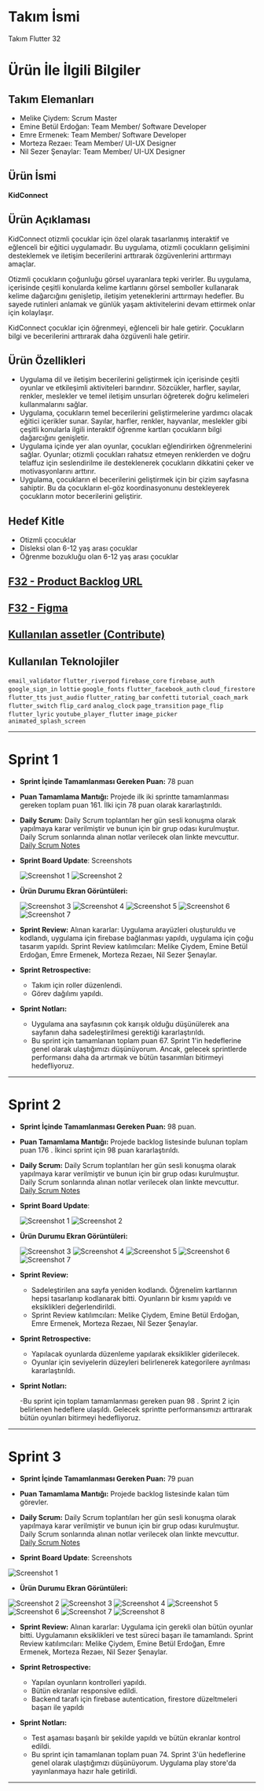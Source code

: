 # **Takım İsmi**

Takım Flutter 32

# Ürün İle İlgili Bilgiler

## Takım Elemanları

- Melike Çiydem: Scrum Master
- Emine Betül Erdoğan: Team Member/ Software Developer
- Emre Ermenek: Team Member/ Software Developer
- Morteza Rezaeı: Team Member/ UI-UX Designer
- Nil Sezer Şenaylar: Team Member/ UI-UX Designer

## Ürün İsmi

**KidConnect**

## Ürün Açıklaması

KidConnect otizmli çocuklar için özel olarak tasarlanmış interaktif ve eğlenceli bir eğitici uygulamadır. Bu uygulama, otizmli çocukların gelişimini desteklemek ve iletişim becerilerini arttırarak özgüvenlerini arttırmayı amaçlar.

Otizmli çocukların çoğunluğu görsel uyaranlara tepki verirler. Bu uygulama, içerisinde çeşitli konularda kelime kartlarını görsel semboller kullanarak kelime dağarcığını genişletip, iletişim yeteneklerini arttırmayı hedefler. Bu sayede rutinleri anlamak ve günlük yaşam aktivitelerini devam ettirmek onlar için kolaylaşır.

KidConnect çocuklar için öğrenmeyi, eğlenceli bir hale getirir. Çocukların bilgi ve becerilerini arttırarak daha özgüvenli hale getirir.

## Ürün Özellikleri

- Uygulama dil ve iletişim becerilerini geliştirmek için içerisinde çeşitli oyunlar ve etkileşimli aktiviteleri barındırır. Sözcükler, harfler, sayılar, renkler, meslekler ve temel iletişim unsurları öğreterek doğru kelimeleri kullanmalarını sağlar.
- Uygulama, çocukların temel becerilerini geliştirmelerine yardımcı olacak eğitici içerikler sunar. Sayılar, harfler, renkler, hayvanlar, meslekler gibi çeşitli konularla ilgili interaktif öğrenme kartları çocukların bilgi dağarcığını genişletir.
- Uygulama içinde yer alan oyunlar, çocukları eğlendirirken öğrenmelerini sağlar. Oyunlar; otizmli çocukları rahatsız etmeyen renklerden ve doğru telaffuz için seslendirilme ile desteklenerek çocukların dikkatini çeker ve motivasyonlarını arttırır.
- Uygulama, çocukların el becerilerini geliştirmek için bir çizim sayfasına sahiptir. Bu da çocukların el-göz koordinasyonunu destekleyerek çocukların motor becerilerini geliştirir.


## Hedef Kitle

- Otizmli çcocuklar
- Disleksi olan 6-12 yaş arası çocuklar
- Öğrenme bozukluğu olan 6-12 yaş arası çocuklar

## [F32 - Product Backlog URL](https://morteza24.atlassian.net/jira/software/projects/F32/boards/3/backlog)
## [F32 - Figma](https://www.figma.com/file/wRPfbP6JqeXikJZzMgqLLB/f32-bootcamp?type=design&node-id=0-1&mode=design&t=NhepZKGfXmBYQbWi-0)
## [Kullanılan assetler (Contribute)](https://docs.google.com/document/d/1kwQK4kBc5lAl19yDS9JWcxHAzIpUCqG3osAEosb48Io/edit?usp=sharing)

## Kullanılan Teknolojiler

`email_validator`
`flutter_riverpod`
`firebase_core`
`firebase_auth`
`google_sign_in`
`lottie`
`google_fonts`
`flutter_facebook_auth`
`cloud_firestore`
`flutter_tts`
`just_audio`
`flutter_rating_bar`
`confetti`
`tutorial_coach_mark`
`flutter_switch`
`flip_card`
`analog_clock`
`page_transition`
`page_flip`
`flutter_lyric`
`youtube_player_flutter`
`image_picker`
`animated_splash_screen`

---

# Sprint 1

- **Sprint İçinde Tamamlanması Gereken Puan:** 78 puan
-  **Puan Tamamlama Mantığı:** Projede ilk iki sprintte tamamlanması gereken toplam puan 161. İlki için 78 puan olarak kararlaştırıldı. 

- **Daily Scrum:** Daily Scrum toplantıları her gün sesli konuşma olarak yapılmaya karar verilmiştir ve bunun için bir grup odası kurulmuştur. Daily Scrum sonlarında alınan notlar verilecek olan linkte mevcuttur.  [Daily Scrum Notes](https://morteza24.atlassian.net/wiki/spaces/notlar/pages/295196/Melike)

- **Sprint Board Update**: Screenshots
  
  ![Screenshot 1](https://github.com/Bootcampf32/bootcampf32/blob/main/ProjectManagement/Sprint1Documents/backlog1.png)
  ![Screenshot 2](https://github.com/Bootcampf32/bootcampf32/blob/main/ProjectManagement/Sprint1Documents/backlog2.png)

- **Ürün Durumu Ekran Görüntüleri:**

  ![Screenshot 3](https://github.com/Bootcampf32/bootcampf32/blob/main/ProjectManagement/Sprint1Documents/product1.png)
  ![Screenshot 4](https://github.com/Bootcampf32/bootcampf32/blob/main/ProjectManagement/Sprint1Documents/product2.png)
  ![Screenshot 5](https://github.com/Bootcampf32/bootcampf32/blob/main/ProjectManagement/Sprint1Documents/product3.jpg)
  ![Screenshot 6](https://github.com/Bootcampf32/bootcampf32/blob/main/ProjectManagement/Sprint1Documents/product4.jpeg)
  ![Screenshot 7](https://github.com/Bootcampf32/bootcampf32/blob/main/ProjectManagement/Sprint1Documents/product5.png)


- **Sprint Review:** Alınan kararlar: Uygulama arayüzleri oluşturuldu ve kodlandı, uygulama için firebase bağlanması yapıldı, uygulama için çoğu tasarım yapıldı. Sprint Review katılımcıları: Melike Çiydem, Emine Betül Erdoğan, Emre Ermenek, Morteza Rezaeı, Nil Sezer Şenaylar.

- **Sprint Retrospective:**
  
  - Takım için roller düzenlendi.
  - Görev dağılımı yapıldı.
 
- **Sprint Notları:**

  - Uygulama ana sayfasının çok karışık olduğu düşünülerek ana sayfanın daha sadeleştirilmesi gerektiği kararlaştırıldı.
  - Bu sprint için tamamlanan toplam puan 67. Sprint 1'in hedeflerine genel olarak ulaştığımızı düşünüyorum. Ancak, gelecek sprintlerde performansı daha da artırmak ve bütün tasarımları bitirmeyi hedefliyoruz.
    
---

# Sprint 2

 - **Sprint İçinde Tamamlanması Gereken Puan:** 98 puan.

 - **Puan Tamamlama Mantığı:** Projede backlog listesinde bulunan toplam puan 176 . İkinci sprint için 98 puan kararlaştırıldı.
   
 - **Daily Scrum:** Daily Scrum toplantıları her gün sesli konuşma olarak yapılmaya karar verilmiştir ve bunun için bir grup odası kurulmuştur. Daily Scrum sonlarında alınan notlar verilecek olan linkte mevcuttur.  [Daily Scrum Notes](https://morteza24.atlassian.net/wiki/spaces/notlar/pages/295196/Melike)
   
 - **Sprint Board Update**:

   ![Screenshot 1](https://github.com/Bootcampf32/bootcampf32/blob/main/ProjectManagement/Sprint2Documents/backlog1.png)
   ![Screenshot 2](https://github.com/Bootcampf32/bootcampf32/blob/main/ProjectManagement/Sprint2Documents/backlog2.png)

 - **Ürün Durumu Ekran Görüntüleri:**

   ![Screenshot 3](https://github.com/Bootcampf32/bootcampf32/blob/main/ProjectManagement/Sprint2Documents/product1.png)
   ![Screenshot 4](https://github.com/Bootcampf32/bootcampf32/blob/main/ProjectManagement/Sprint2Documents/product2.png)
   ![Screenshot 5](https://github.com/Bootcampf32/bootcampf32/blob/main/ProjectManagement/Sprint2Documents/product3.png)
   ![Screenshot 6](https://github.com/Bootcampf32/bootcampf32/blob/main/ProjectManagement/Sprint2Documents/product4.png)
   ![Screenshot 7](https://github.com/Bootcampf32/bootcampf32/blob/main/ProjectManagement/Sprint2Documents/product5.png)
 
 - **Sprint Review:**

   - Sadeleştirilen ana sayfa yeniden kodlandı. Öğrenelim kartlarının hepsi tasarlanıp kodlanarak bitti. Oyunların bir kısmı yapıldı ve eksiklikleri değerlendirildi.
   - Sprint Review katılımcıları: Melike Çiydem, Emine Betül Erdoğan, Emre Ermenek, Morteza Rezaeı, Nil Sezer Şenaylar.
   
 - **Sprint Retrospective:**
   
   - Yapılacak oyunlarda düzenleme yapılarak eksiklikler giderilecek.
   - Oyunlar için seviyelerin düzeyleri belirlenerek kategorilere ayrılması kararlaştırıldı.
   
 - **Sprint Notları:**

   -Bu sprint için toplam tamamlanması gereken puan 98 . Sprint 2 için belirlenen hedeflere ulaşıldı. Gelecek sprintte performansımızı arttırarak bütün oyunları bitirmeyi hedefliyoruz.

---

# Sprint 3

- **Sprint İçinde Tamamlanması Gereken Puan:** 79 puan
-  **Puan Tamamlama Mantığı:** Projede backlog listesinde kalan tüm görevler. 

- **Daily Scrum:** Daily Scrum toplantıları her gün sesli konuşma olarak yapılmaya karar verilmiştir ve bunun için bir grup odası kurulmuştur. Daily Scrum sonlarında alınan notlar verilecek olan linkte mevcuttur.  [Daily Scrum Notes](https://morteza24.atlassian.net/wiki/spaces/notlar/pages/295196/Melike)

- **Sprint Board Update**: Screenshots
  
![Screenshot 1](https://github.com/Bootcampf32/bootcampf32/blob/main/ProjectManagement/Sprint3Documents/backlog1.png)

- **Ürün Durumu Ekran Görüntüleri:**

![Screenshot 2](https://github.com/Bootcampf32/bootcampf32/blob/main/ProjectManagement/Sprint3Documents/product1.jpeg)
![Screenshot 3](https://github.com/Bootcampf32/bootcampf32/blob/main/ProjectManagement/Sprint3Documents/product2.jpeg)
![Screenshot 4](https://github.com/Bootcampf32/bootcampf32/blob/main/ProjectManagement/Sprint3Documents/product3.jpeg)
![Screenshot 5](https://github.com/Bootcampf32/bootcampf32/blob/main/ProjectManagement/Sprint3Documents/product4.jpeg)
![Screenshot 6](https://github.com/Bootcampf32/bootcampf32/blob/main/ProjectManagement/Sprint3Documents/product5.jpeg)
![Screenshot 7](https://github.com/Bootcampf32/bootcampf32/blob/main/ProjectManagement/Sprint3Documents/product6.jpeg)
![Screenshot 8](https://github.com/Bootcampf32/bootcampf32/blob/main/ProjectManagement/Sprint3Documents/product7.jpeg)


- **Sprint Review:** Alınan kararlar: Uygulama için gerekli olan bütün oyunlar bitti. Uygulamanın eksiklikleri ve test süreci başarı ile tamamlandı. Sprint Review katılımcıları: Melike Çiydem, Emine Betül Erdoğan, Emre Ermenek, Morteza Rezaeı, Nil Sezer Şenaylar.

- **Sprint Retrospective:**
  
  - Yapılan oyunların kontrolleri yapıldı.
  - Bütün ekranlar responsive edildi.
  - Backend tarafı için firebase autentication, firestore düzeltmeleri başarı ile yapıldı

- **Sprint Notları:**

  - Test aşaması başarılı bir şekilde yapıldı ve bütün ekranlar kontrol edildi.
  - Bu sprint için tamamlanan toplam puan 74. Sprint 3'ün hedeflerine genel olarak ulaştığımızı düşünüyorum. Uygulama play store'da yayınlanmaya hazır hale getirildi.

---
